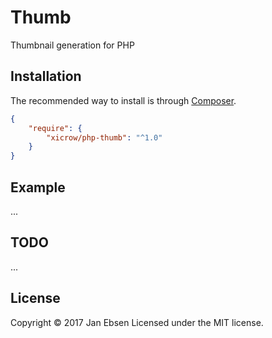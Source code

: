 # Thumb
Thumbnail generation for PHP

## Installation
The recommended way to install is through [Composer](https://getcomposer.org/).
```JSON
{
    "require": {
        "xicrow/php-thumb": "^1.0"
    }
}
```

## Example
...

## TODO
...

## License
Copyright &copy; 2017 Jan Ebsen
Licensed under the MIT license.
